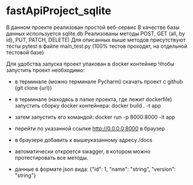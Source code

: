 # fastApiProject_sqlite
В данном проекте реализован простой веб-сервис 
В качестве базы данных используется sqlite.db
Реализованы методы POST, GET (all, by id), PUT, PATCH, DELETE)
Для описанных выше методов присутствуют тесты pytest в файле main_test.py (100% тестов проходят, на отдельной тестовой базе)

Для удобства запуска проект упакован в docker контейнер
Чтобы запустить проект необходимо:
  - в терминале (можно терминале Pycharm) скачать проект с github (git clone {url})
  - в терминале (находясь в папке проекта, где лежит dockerfile) запустить сборку docker контейнера: docker build . -t app
  - затем запустить его командой: docker run -p 8000:8000 -it app
  - перейти по указанной ссылке http://0.0.0.0:8000 в браузер
  - в браузере добавить к вышеуказанному адресу /docs
  - автоматически откроется swagger, в котором можно протестировать все методы.

 - данные в формате json вида: {"id": 1, "name": "string", "version": "string"}
